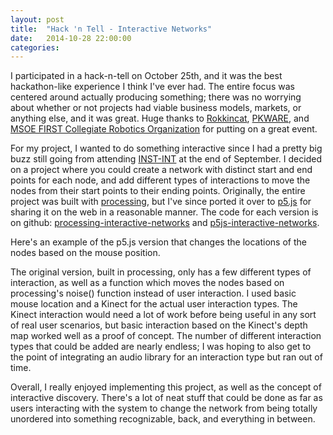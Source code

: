 ```yaml
---
layout: post
title:  "Hack 'n Tell - Interactive Networks"
date:   2014-10-28 22:00:00
categories:
---
```


<script type="text/javascript" src="/js/p5js-interactive-networks.js"></script>

I participated in a hack-n-tell on October 25th, and it was the best hackathon-like experience I think I've ever had. The entire focus was centered around actually producing something; there was no worrying about whether or not projects had viable business models, markets, or anything else, and it was great. Huge thanks to [Rokkincat](http://www.rokkincat.com), [PKWARE](https://www.pkware.com), and [MSOE FIRST Collegiate Robotics Organization](https://www.facebook.com/FCRO.MSOE?fref=ts) for putting on a great event.

For my project, I wanted to do something interactive since I had a pretty big buzz still going from attending [INST-INT](http://www.inst-int.com) at the end of September. I decided on a project where you could create a network with distinct start and end points for each node, and add different types of interactions to move the nodes from their start points to their ending points. Originally, the entire project was built with [processing](https://processing.org/), but I've since ported it over to [p5.js](http://p5js.org/) for sharing it on the  web in a reasonable manner. The code for each version is on github: [processing-interactive-networks](https://github.com/anthonypleshek/processing-interactive-networks) and [p5js-interactive-networks](https://github.com/anthonypleshek/p5js-interactive-networks).

Here's an example of the p5.js version that changes the locations of the nodes based on the mouse position.

<div id="p5js-interactive-networks-container"></div>

The original version, built in processing, only has a few different types of interaction, as well as a function which moves the nodes based on processing's noise() function instead of user interaction. I used basic mouse location and a Kinect for the actual user interaction types. The Kinect interaction would need a lot of work before being useful in any sort of real user scenarios, but basic interaction based on the Kinect's depth map worked well as a proof of concept. The number of different interaction types that could be added are nearly endless; I was hoping to also get to the point of integrating an audio library for an interaction type but ran out of time.

Overall, I really enjoyed implementing this project, as well as the concept of interactive discovery. There's a lot of neat stuff that could be done as far as users interacting with the system to change the network from being totally unordered into something recognizable, back, and everything in between.
